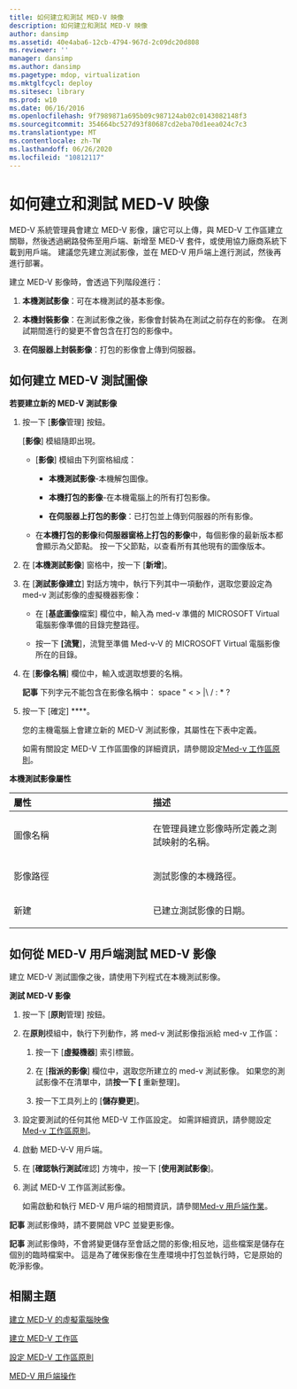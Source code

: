 ```yaml
---
title: 如何建立和測試 MED-V 映像
description: 如何建立和測試 MED-V 映像
author: dansimp
ms.assetid: 40e4aba6-12cb-4794-967d-2c09dc20d808
ms.reviewer: ''
manager: dansimp
ms.author: dansimp
ms.pagetype: mdop, virtualization
ms.mktglfcycl: deploy
ms.sitesec: library
ms.prod: w10
ms.date: 06/16/2016
ms.openlocfilehash: 9f7989871a695b09c987124ab02c0143082148f3
ms.sourcegitcommit: 354664bc527d93f80687cd2eba70d1eea024c7c3
ms.translationtype: MT
ms.contentlocale: zh-TW
ms.lasthandoff: 06/26/2020
ms.locfileid: "10812117"
---
```

# 如何建立和測試 MED-V 映像


MED-V 系統管理員會建立 MED-V 影像，讓它可以上傳，與 MED-V 工作區建立關聯，然後透過網路發佈至用戶端、新增至 MED-V 套件，或使用協力廠商系統下載到用戶端。 建議您先建立測試影像，並在 MED-V 用戶端上進行測試，然後再進行部署。

建立 MED-V 影像時，會透過下列階段進行：

1.  **本機測試影像**：可在本機測試的基本影像。

2.  **本機封裝影像**：在測試影像之後，影像會封裝為在測試之前存在的影像。 在測試期間進行的變更不會包含在打包的影像中。

3.  **在伺服器上封裝影像**：打包的影像會上傳到伺服器。

## 如何建立 MED-V 測試圖像


**若要建立新的 MED-V 測試影像**

1.  按一下 [**影像**管理] 按鈕。

    [**影像**] 模組隨即出現。

    -   [**影像**] 模組由下列窗格組成：

        -   **本機測試影像**-本機解包圖像。

        -   **本機打包的影像**-在本機電腦上的所有打包影像。

        -   **在伺服器上打包的影像**：已打包並上傳到伺服器的所有影像。

    -   在**本機打包的影像**和**伺服器窗格上打包的影像**中，每個影像的最新版本都會顯示為父節點。 按一下父節點，以查看所有其他現有的圖像版本。

2.  在 [**本機測試影像**] 窗格中，按一下 [**新增**]。

3.  在 [**測試影像建立**] 對話方塊中，執行下列其中一項動作，選取您要設定為 med-v 測試影像的虛擬機器影像：

    -   在 [**基底圖像**檔案] 欄位中，輸入為 med-v 準備的 MICROSOFT Virtual 電腦影像準備的目錄完整路徑。

    -   按一下 **[流覽**]，流覽至準備 Med-v-V 的 MICROSOFT Virtual 電腦影像所在的目錄。

4.  在 [**影像名稱**] 欄位中，輸入或選取想要的名稱。

    **記事** 下列字元不能包含在影像名稱中： space " &lt; &gt; |\\ / : \* ?

     

5.  按一下 \[確定\] ****。

    您的主機電腦上會建立新的 MED-V 測試影像，其屬性在下表中定義。

    如需有關設定 MED-V 工作區圖像的詳細資訊，請參閱設定[Med-v 工作區原則](configuring-med-v-workspace-policies.md)。

**本機測試影像屬性**

<table>
<colgroup>
<col width="50%" />
<col width="50%" />
</colgroup>
<thead>
<tr class="header">
<th align="left">屬性</th>
<th align="left">描述</th>
</tr>
</thead>
<tbody>
<tr class="odd">
<td align="left"><p>圖像名稱</p></td>
<td align="left"><p>在管理員建立影像時所定義之測試映射的名稱。</p></td>
</tr>
<tr class="even">
<td align="left"><p>影像路徑</p></td>
<td align="left"><p>測試影像的本機路徑。</p></td>
</tr>
<tr class="odd">
<td align="left"><p>新建</p></td>
<td align="left"><p>已建立測試影像的日期。</p></td>
</tr>
</tbody>
</table>

 

## 如何從 MED-V 用戶端測試 MED-V 影像


建立 MED-V 測試圖像之後，請使用下列程式在本機測試影像。

**測試 MED-V 影像**

1.  按一下 [**原則**管理] 按鈕。

2.  在**原則**模組中，執行下列動作，將 med-v 測試影像指派給 med-v 工作區：

    1.  按一下 [**虛擬機器**] 索引標籤。

    2.  在 [**指派的影像**] 欄位中，選取您所建立的 med-v 測試影像。 如果您的測試影像不在清單中，請**按一下 [** 重新整理]。

    3.  按一下工具列上的 [**儲存變更**]。

3.  設定要測試的任何其他 MED-V 工作區設定。 如需詳細資訊，請參閱設定[Med-v 工作區原則](configuring-med-v-workspace-policies.md)。

4.  啟動 MED-V-V 用戶端。

5.  在 [**確認執行測試**確認] 方塊中，按一下 [**使用測試影像**]。

6.  測試 MED-V 工作區測試影像。

    如需啟動和執行 MED-V 用戶端的相關資訊，請參閱[Med-v 用戶端作業](med-v-client-operations.md)。

**記事** 測試影像時，請不要開啟 VPC 並變更影像。

 

**記事** 測試影像時，不會將變更儲存至會話之間的影像;相反地，這些檔案是儲存在個別的臨時檔案中。 這是為了確保影像在生產環境中打包並執行時，它是原始的乾淨影像。

 

## 相關主題


[建立 MED-V 的虛擬電腦映像](creating-a-virtual-pc-image-for-med-v.md)

[建立 MED-V 工作區](creating-a-med-v-workspacemedv-10-sp1.md)

[設定 MED-V 工作區原則](configuring-med-v-workspace-policies.md)

[MED-V 用戶端操作](med-v-client-operations.md)

 

 





